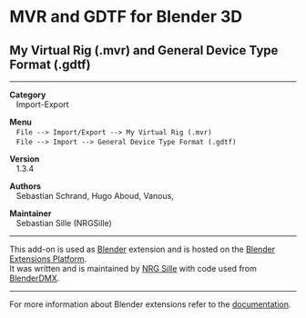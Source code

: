 # MVR and GDTF for Blender 3D
## My Virtual Rig (.mvr) and General Device Type Format (.gdtf)


---  


**Category**  
&nbsp;&nbsp; Import-Export  

**Menu**  
&nbsp;&nbsp; `File --> Import/Export --> My Virtual Rig (.mvr)`  
&nbsp;&nbsp; `File --> Import --> General Device Type Format (.gdtf)`  

**Version**  
&nbsp;&nbsp; 1.3.4  

**Authors**  
&nbsp;&nbsp; Sebastian Schrand, Hugo Aboud, Vanous,  

**Maintainer**  
&nbsp;&nbsp; Sebastian Sille (NRGSille)  

---  

This add-on is used as [Blender](https://www.blender.org) extension and is hosted on the [Blender Extensions Platform](https://extensions.blender.org/add-ons/io-scene-max).  
It was written and is maintained by [NRG Sille](https://github.com/nrgsille76) with code used from [BlenderDMX](https://github.com/open-stage/blender-dmx). 
<br>

---

For more information about Blender extensions refer to the [documentation](https://extensions.blender.org/about).
